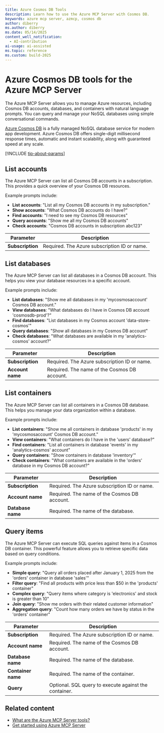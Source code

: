 ```yaml
---
title: Azure Cosmos DB Tools 
description: Learn how to use the Azure MCP Server with Cosmos DB.
keywords: azure mcp server, azmcp, cosmos db
author: diberry
ms.author: diberry
ms.date: 05/14/2025
content_well_notification: 
  - AI-contribution
ai-usage: ai-assisted
ms.topic: reference
ms.custom: build-2025
--- 
```

# Azure Cosmos DB tools for the Azure MCP Server

The Azure MCP Server allows you to manage Azure resources, including Cosmos DB accounts, databases, and containers with natural language prompts. You can query and manage your NoSQL databases using simple conversational commands.

[Azure Cosmos DB](/azure/cosmos-db/introduction) is a fully managed NoSQL database service for modern app development. Azure Cosmos DB offers single-digit millisecond response times, automatic and instant scalability, along with guaranteed speed at any scale.

[!INCLUDE [tip-about-params](../includes/tools/parameter-consideration.md)]

## List accounts

The Azure MCP Server can list all Cosmos DB accounts in a subscription. This provides a quick overview of your Cosmos DB resources.

Example prompts include:

- **List accounts**: "List all my Cosmos DB accounts in my subscription."
- **Show accounts**: "What Cosmos DB accounts do I have?"
- **Find accounts**: "I need to see my Cosmos DB resources"
- **Query accounts**: "Show me all my Cosmos DB accounts"
- **Check accounts**: "Cosmos DB accounts in subscription abc123"

| Parameter | Description |
|-----------|-------------|
| **Subscription** | Required. The Azure subscription ID or name. |

## List databases

The Azure MCP Server can list all databases in a Cosmos DB account. This helps you view your database resources in a specific account.

Example prompts include:

- **List databases**: "Show me all databases in my 'mycosmosaccount' Cosmos DB account."
- **View databases**: "What databases do I have in Cosmos DB account 'cosmosdb-prod'?"
- **Find databases**: "List databases in my Cosmos account 'data-store-cosmos'"
- **Query databases**: "Show all databases in my Cosmos DB account"
- **Check databases**: "What databases are available in my 'analytics-cosmos' account?"

| Parameter | Description |
|-----------|-------------|
| **Subscription** | Required. The Azure subscription ID or name. |
| **Account name** | Required. The name of the Cosmos DB account. |

## List containers

The Azure MCP Server can list all containers in a Cosmos DB database. This helps you manage your data organization within a database.

Example prompts include:

- **List containers**: "Show me all containers in database 'products' in my 'mycosmosaccount' Cosmos DB account."
- **View containers**: "What containers do I have in the 'users' database?"
- **Find containers**: "List all containers in database 'events' in my 'analytics-cosmos' account"
- **Query containers**: "Show containers in database 'inventory'"
- **Check containers**: "What containers are available in the 'orders' database in my Cosmos DB account?"

| Parameter | Description |
|-----------|-------------|
| **Subscription** | Required. The Azure subscription ID or name. |
| **Account name** | Required. The name of the Cosmos DB account. |
| **Database name** | Required. The name of the database. |

## Query items

The Azure MCP Server can execute SQL queries against items in a Cosmos DB container. This powerful feature allows you to retrieve specific data based on query conditions.

Example prompts include:

- **Simple query**: "Query all orders placed after January 1, 2025 from the 'orders' container in database 'sales'"
- **Filter query**: "Find all products with price less than $50 in the 'products' container"
- **Complex query**: "Query items where category is 'electronics' and stock is greater than 10"
- **Join query**: "Show me orders with their related customer information"
- **Aggregation query**: "Count how many orders we have by status in the 'orders' container"

| Parameter | Description |
|-----------|-------------|
| **Subscription** | Required. The Azure subscription ID or name. |
| **Account name** | Required. The name of the Cosmos DB account. |
| **Database name** | Required. The name of the database. |
| **Container name** | Required. The name of the container. |
| **Query** | Optional. SQL query to execute against the container. |

## Related content

- [What are the Azure MCP Server tools?](index.md)
- [Get started using Azure MCP Server](../get-started.md)